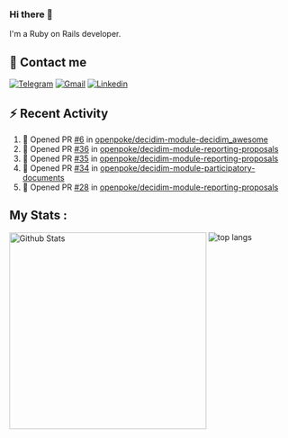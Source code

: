 ### Hi there 👋

I'm a Ruby on Rails developer.

## 📩 Contact me 
[![Telegram](https://img.shields.io/badge/Telegram-2CA5E0?style=for-the-badge&logo=telegram&logoColor=white)](https://t.me/anna_top)
[![Gmail](https://img.shields.io/badge/email-D14836?style=for-the-badge&logo=gmail&logoColor=white)](mailto:topalidisanna@gmail.com)
[![Linkedin](https://img.shields.io/badge/LinkedIn-0077B5?style=for-the-badge&logo=linkedin&logoColor=white)](https://www.linkedin.com/in/topalidi/)
<!-- [![Codewars](https://img.shields.io/badge/Codewars-B1361E?style=for-the-badge&logo=Codewars&logoColor=white)](https://www.codewars.com/users/antopalidi) -->

## :zap: Recent Activity

<!--START_SECTION:activity-->
1. 💪 Opened PR [#6](https://github.com/openpoke/decidim-module-decidim_awesome/pull/6) in [openpoke/decidim-module-decidim_awesome](https://github.com/openpoke/decidim-module-decidim_awesome)
2. 💪 Opened PR [#36](https://github.com/openpoke/decidim-module-reporting-proposals/pull/36) in [openpoke/decidim-module-reporting-proposals](https://github.com/openpoke/decidim-module-reporting-proposals)
3. 💪 Opened PR [#35](https://github.com/openpoke/decidim-module-reporting-proposals/pull/35) in [openpoke/decidim-module-reporting-proposals](https://github.com/openpoke/decidim-module-reporting-proposals)
4. 💪 Opened PR [#34](https://github.com/openpoke/decidim-module-participatory-documents/pull/34) in [openpoke/decidim-module-participatory-documents](https://github.com/openpoke/decidim-module-participatory-documents)
5. 💪 Opened PR [#28](https://github.com/openpoke/decidim-module-reporting-proposals/pull/28) in [openpoke/decidim-module-reporting-proposals](https://github.com/openpoke/decidim-module-reporting-proposals)
<!--END_SECTION:activity-->

## My Stats :
<!--
<img alt="activity" src="https://streak-stats.demolab.com?user=antopalidi" />
-->
<div>
<img align="top" width="350px" alt="Github Stats" src="https://github-readme-stats-1-brown.vercel.app/api?username=antopalidi&count_private=true&show_icons=true&hide_border=true" />
<img align="top" alt="top langs" src="https://github-readme-stats-1-brown.vercel.app/api/top-langs/?username=antopalidi&layout=compact" />
 </div>
<!--
#### [My CV](https://antopalidi.github.io/my_cv/)
-->

<!--
**antopalidi/antopalidi** is a ✨ _special_ ✨ repository because its `README.md` (this file) appears on your GitHub profile.
